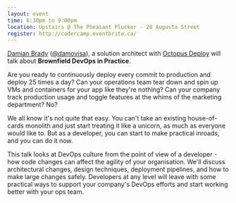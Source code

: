 ```yaml
---
layout: event
time: 6:30pm to 9:00pm
location: Upstairs @ The Pheasant Plucker - 20 Augusta Street
register: http://codercamp.eventbrite.ca/
---
```


[Damian Brady](http://www.damianbrady.com.au) ([@damovisa](http://www.twitter.com/damovisa)), a solution architect with [Octopus Deploy](https://octopus.com/) will talk about **Brownfield DevOps in Practice**.

Are you ready to continuously deploy every commit to production and deploy 25 times a day? Can your operations team tear down and spin up VMs and containers for your app like they're nothing? Can your company track production usage and toggle features at the whims of the marketing department? No?

We all know it's not quite that easy. You can't take an existing house-of-cards monolith and just start treating it like a unicorn, as much as everyone would like to. But as a developer, you can start to make practical inroads, and you can do it now.

This talk looks at DevOps culture from the point of view of a developer - how code changes can affect the agility of your organisation. We'll discuss architectural changes, design techniques, deployment pipelines, and how to make large changes safely. Developers at any level will leave with some practical ways to support your company's DevOps efforts and start working better with your ops team.